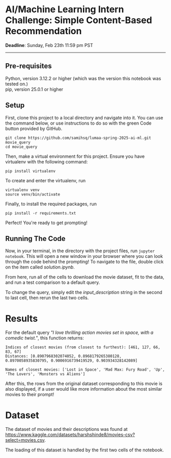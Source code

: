 # AI/Machine Learning Intern Challenge: Simple Content-Based Recommendation

**Deadline**: Sunday, Feb 23th 11:59 pm PST

---

## Pre-requisites

Python, version 3.12.2 or higher (which was the version this notebook was tested on.)\
pip, version 25.0.1 or higher

## Setup

First, clone this project to a local directory and navigate into it. You can use the command below, or use instructions to do so with the green Code button provided by GitHub.

```
git clone https://github.com/samihsq/lumaa-spring-2025-ai-ml.git movie_query
cd movie_query
```

Then, make a virtual environment for this project. Ensure you have virtualenv with the following command:

```
pip install virtualenv
```

To create and enter the virtualenv, run

```
virtualenv venv
source venv/bin/activate
```

Finally, to install the required packages, run

```
pip install -r requirements.txt
```

Perfect! You're ready to get prompting!

## Running The Code

Now, in your terminal, in the directory with the project files, run `jupyter notebook`. This will open a new window in your browser where you can look through the code behind the prompting! To navigate to the file, double click on the item called _solution.ipynb_.

From here, run all of the cells to download the movie dataset, fit to the data, and run a test comparison to a default query.

To change the query, simply edit the _input_description_ string in the second to last cell, then rerun the last two cells.

# Results

For the default query _"I love thrilling action movies set in space, with a comedic twist."_, this function returns:

```
Indices of closest movies (from closest to furthest): [461, 127, 66, 83, 67]
Distances: [0.8907968302074052, 0.8968179265380128, 0.8970058935830795, 0.9006916739419529, 0.903934328142089]

Names of closest movies: ['Lost in Space', 'Mad Max: Fury Road', 'Up', 'The Lovers', 'Monsters vs Aliens']
```

After this, the rows from the original dataset corresponding to this movie is also displayed, if a user would like more information about the most similar movies to their prompt!

# Dataset

The dataset of movies and their descriptions was found at <https://www.kaggle.com/datasets/harshshinde8/movies-csv?select=movies.csv>.

The loading of this dataset is handled by the first two cells of the notebook.
